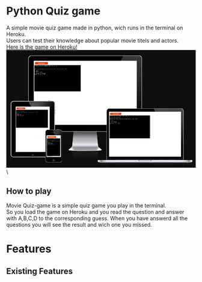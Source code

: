 # Python Quiz game 

A simple movie quiz game made in python, wich runs in the terminal on Heroku.\
Users can test their knowledge about popular movie titels and actors. \
[Here is the game on Heroku!](https://python-quiz-game-liskarn.herokuapp.com/)\
![picture of the app onn am i responsive website!](/assets/images/am_i_responsive.png)\

## How to play 

Movie Quiz-game is a simple quiz game you play in the terminal.\
So you load the game on Heroku and you read the question and answer\
with A,B,C,D to the corresponding guess. When you have answerd all the\
questions you will see the result and wich one you missed.

# Features 

## Existing Features

